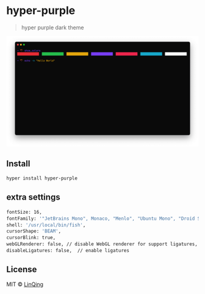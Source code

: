 # hyper-purple

> hyper purple dark theme

![screenshot](screenshot.png)

## Install

```bash
hyper install hyper-purple
```

## extra settings

```bash
fontSize: 16,
fontFamily: '"JetBrains Mono", Monaco, "Menlo", "Ubuntu Mono", "Droid Sans Mono", "Consolas", monospace',
shell: '/usr/local/bin/fish',
cursorShape: 'BEAM',
cursorBlink: true,
webGLRenderer: false, // disable WebGL renderer for support ligatures, refer to https://github.com/vercel/hyper/issues/7334
disableLigatures: false,  // enable ligatures
```

## License

MIT © [LinQing](https://github.com/linqing24)
